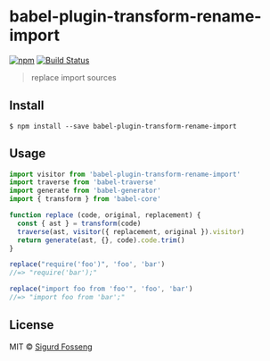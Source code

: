 # babel-plugin-transform-rename-import

[![npm][npm-image]][npm-url]
[![Build Status][travis-image]][travis-url]

[npm-image]: https://img.shields.io/npm/v/babel-plugin-transform-rename-import.svg?style=flat
[npm-url]: https://npmjs.org/package/babel-plugin-transform-rename-import
[travis-image]: https://travis-ci.org/laat/babel-plugin-transform-rename-import.svg?branch=master
[travis-url]: https://travis-ci.org/laat/babel-plugin-transform-rename-import

> replace import sources

## Install

```
$ npm install --save babel-plugin-transform-rename-import
```

## Usage

```javascript
import visitor from 'babel-plugin-transform-rename-import'
import traverse from 'babel-traverse'
import generate from 'babel-generator'
import { transform } from 'babel-core'

function replace (code, original, replacement) {
  const { ast } = transform(code)
  traverse(ast, visitor({ replacement, original }).visitor)
  return generate(ast, {}, code).code.trim()
}

replace("require('foo')", 'foo', 'bar')
//=> "require('bar');"

replace("import foo from 'foo'", 'foo', 'bar')
//=> "import foo from 'bar';"
```

## License

MIT © [Sigurd Fosseng](https://github.com/laat)
